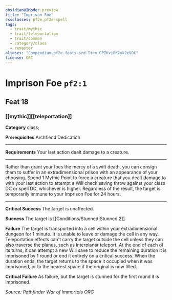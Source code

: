 ```yaml
---
obsidianUIMode: preview
title: "Imprison Foe"
cssclasses: pf2e,pf2e-spell
tags:
  - trait/mythic
  - trait/teleportation
  - trait/common
  - category/class
  - remaster
aliases: "Compendium.pf2e.feats-srd.Item.GPIKvj8K2yk2eVOC"
license: ORC
---
```

# Imprison Foe `pf2:1`
## Feat 18
### [[mythic]][[teleportation]]

**Category** class; 



**Prerequisites** Archfiend Dedication
* * *
**Requirements** Your last action dealt damage to a creature.

* * *

Rather than grant your foes the mercy of a swift death, you can consign them to suffer in an extradimensional prison with an appearance of your choosing. Spend 1 Mythic Point to force a creature that you dealt damage to with your last action to attempt a Will check saving throw against your class DC or spell DC, whichever is higher. Regardless of the result, the target is temporarily immune to your Imprison Foe for 24 hours.

* * *

**Critical Success** The target is unaffected.

**Success** The target is [[Conditions/Stunned|Stunned 2]].

**Failure** The target is transported into a cell within your extradimensional dungeon for 1 minute. It is unable to leave or damage the cell in any way. Teleportation effects can't carry the target outside the cell unless they can also traverse the planes, such as interplanar teleport. At the end of each of its turns, it can attempt a new Will save to reduce the remaining duration it is imprisoned by 1 round or end it entirely on a critical success. When the duration ends, the target returns to the space it occupied when it was imprisoned, or to the nearest space if the original is now filled.

**Critical Failure** As failure, but the target is stunned for the first round it is imprisoned.

*Source: Pathfinder War of Immortals*
*ORC*